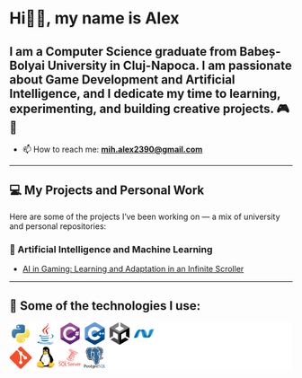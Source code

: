 <h1>Hi👋🏼, my name is Alex</h1>
<h2>I am a Computer Science graduate from Babeș-Bolyai University in Cluj-Napoca.  
I am passionate about <b>Game Development</b> and <b>Artificial Intelligence</b>, and I dedicate my time to learning, experimenting, and building creative projects. 🎮🤖</h2>

- 📫 How to reach me: **mih.alex2390@gmail.com**

---

<h2>💻 My Projects and Personal Work</h2>
<p>Here are some of the projects I’ve been working on — a mix of university and personal repositories:</p>

<h3>🤖 Artificial Intelligence and Machine Learning</h3>
<ul>
 <li><a href="#">AI in Gaming: Learning and Adaptation in an Infinite Scroller</a></li>
</ul>

---

<h2 align="left">🧰 Some of the technologies I use:</h2>
<p align="left" style="background-color: white;"> 
 <img src="https://raw.githubusercontent.com/devicons/devicon/master/icons/python/python-original.svg" alt="python" width="40" height="40"/>
 <img src="https://raw.githubusercontent.com/devicons/devicon/master/icons/java/java-original.svg" alt="java" width="40" height="40"/>
 <img src="https://raw.githubusercontent.com/devicons/devicon/master/icons/csharp/csharp-original.svg" alt="csharp" width="40" height="40"/>
 <img src="https://raw.githubusercontent.com/devicons/devicon/master/icons/cplusplus/cplusplus-original.svg" alt="cplusplus" width="40" height="40"/>
 <img src="https://raw.githubusercontent.com/devicons/devicon/master/icons/unity/unity-original.svg" alt="unity" width="40" height="40"/>
 <img src="https://raw.githubusercontent.com/devicons/devicon/master/icons/dot-net/dot-net-original.svg" alt="dotnet" width="40" height="40"/>
 <br>
 <img src="https://raw.githubusercontent.com/devicons/devicon/master/icons/git/git-original.svg" alt="git" width="40" height="40"/>
 <img src="https://raw.githubusercontent.com/devicons/devicon/master/icons/linux/linux-original.svg" alt="linux" width="40" height="40"/>
 <img src="https://raw.githubusercontent.com/devicons/devicon/master/icons/microsoftsqlserver/microsoftsqlserver-plain-wordmark.svg" alt="mssql" width="40" height="40"/>
 <img src="https://raw.githubusercontent.com/devicons/devicon/master/icons/postgresql/postgresql-original-wordmark.svg" alt="postgresql" width="40" height="40"/>
</p>
